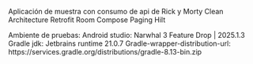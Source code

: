 Aplicación de muestra con consumo de api de Rick y Morty
Clean Architecture
Retrofit
Room
Compose
Paging
Hilt


Ambiente de pruebas: 
Android studio: Narwhal 3 Feature Drop | 2025.1.3
Gradle jdk: Jetbrains runtime 21.0.7
Gradle-wrapper-distribution-url: https\://services.gradle.org/distributions/gradle-8.13-bin.zip

